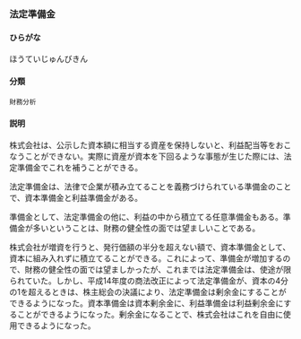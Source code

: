 <div style="display:none;">

## [あ行](securities-terms?id=あ行)
## [か行](securities-terms?id=か行)
## [さ行](securities-terms?id=さ行)
## [た行](securities-terms?id=た行)
## [な行](securities-terms?id=な行)
## [は行](securities-terms?id=は行)

</div>

### 法定準備金

#### ひらがな

ほうていじゅんびきん

#### 分類

`財務分析`

#### 説明

株式会社は、公示した資本額に相当する資産を保持しないと、利益配当等をおこなうことができない。実際に資産が資本を下回るような事態が生じた際には、法定準備金でこれを補うことができる。
 
法定準備金は、法律で企業が積み立てることを義務づけられている準備金のことで、資本準備金と利益準備金がある。
 
準備金として、法定準備金の他に、利益の中から積立てる任意準備金もある。準備金が多いということは、財務の健全性の面では望ましいことである。
 
株式会社が増資を行うと、発行価額の半分を超えない額で、資本準備金として、資本に組み入れずに積立てることができる。これによって、準備金が増加するので、財務の健全性の面では望ましかったが、これまでは法定準備金は、使途が限られていた。しかし、平成14年度の商法改正によって法定準備金が、資本の4分の1を超えるときは、株主総会の決議により、法定準備金は剰余金にすることができるようになった。資本準備金は資本剰余金に、利益準備金は利益剰余金にすることができるようになった。剰余金になることで、株式会社はこれを自由に使用できるようになった。

<div style="display:none;">

## [ま行](securities-terms?id=ま行)
## [や行](securities-terms?id=や行)
## [ら行](securities-terms?id=ら行)
## [わ行](securities-terms?id=わ行)
## [英数字・記号](securities-terms?id=英数字・記号)

</div>


